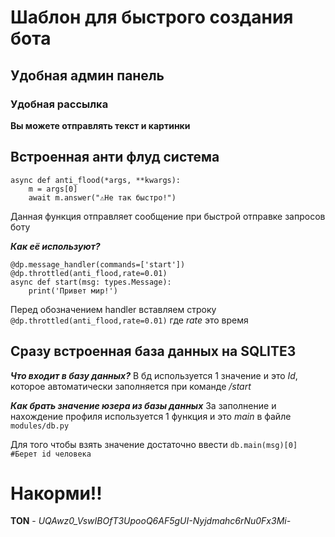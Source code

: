 # Шаблон для быстрого создания бота

## **Удобная админ панель**

### Удобная рассылка
**Вы можете отправлять текст и картинки**



## Встроенная анти флуд система

    async def anti_flood(*args, **kwargs):
		m = args[0]
		await m.answer("⚠Не так быстро!")
Данная функция отправляет сообщение при быстрой отправке запросов боту

***Как её используют?***

    @dp.message_handler(commands=['start'])
    @dp.throttled(anti_flood,rate=0.01)
    async def start(msg: types.Message):
	    print('Привет мир!')

Перед обозначением handler вставляем строку `@dp.throttled(anti_flood,rate=0.01)` где *rate* это время


## Сразу встроенная база данных на SQLITE3

***Что входит в базу данных?***
В бд используется 1 значение и это *Id*, которое автоматически заполняется при команде */start*

***Как брать значение юзера из базы данных***
За заполнение и нахождение профиля используется 1 функция и это *main* в файле `modules/db.py`

Для того чтобы взять значение достаточно ввести `db.main(msg)[0] #Берет id человека`


# Накорми!!

**TON** - *UQAwz0_VswIBOfT3UpooQ6AF5gUI-Nyjdmahc6rNu0Fx3Mi-*
